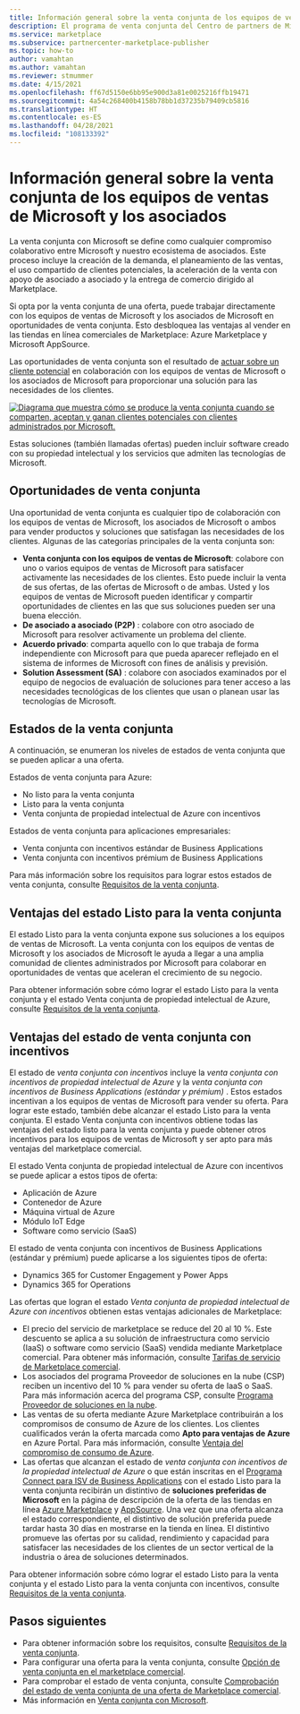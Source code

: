 ```yaml
---
title: Información general sobre la venta conjunta de los equipos de ventas de Microsoft y los asociados
description: El programa de venta conjunta del Centro de partners de Microsoft para asociados puede ayudarlo a llegar a una gran base de clientes y generar ventas nuevas.
ms.service: marketplace
ms.subservice: partnercenter-marketplace-publisher
ms.topic: how-to
author: vamahtan
ms.author: vamahtan
ms.reviewer: stmummer
ms.date: 4/15/2021
ms.openlocfilehash: ff67d5150e6bb95e900d3a81e0025216ffb19471
ms.sourcegitcommit: 4a54c268400b4158b78bb1d37235b79409cb5816
ms.translationtype: HT
ms.contentlocale: es-ES
ms.lasthandoff: 04/28/2021
ms.locfileid: "108133392"
---
```

# <a name="co-sell-with-microsoft-sales-teams-and-partners-overview"></a>Información general sobre la venta conjunta de los equipos de ventas de Microsoft y los asociados

La venta conjunta con Microsoft se define como cualquier compromiso colaborativo entre Microsoft y nuestro ecosistema de asociados. Este proceso incluye la creación de la demanda, el planeamiento de las ventas, el uso compartido de clientes potenciales, la aceleración de la venta con apoyo de asociado a asociado y la entrega de comercio dirigido al Marketplace.

Si opta por la venta conjunta de una oferta, puede trabajar directamente con los equipos de ventas de Microsoft y los asociados de Microsoft en oportunidades de venta conjunta. Esto desbloquea las ventajas al vender en las tiendas en línea comerciales de Marketplace: Azure Marketplace y Microsoft AppSource.

Las oportunidades de venta conjunta son el resultado de [actuar sobre un cliente potencial](./partner-center-portal/commercial-marketplace-get-customer-leads.md) en colaboración con los equipos de ventas de Microsoft o los asociados de Microsoft para proporcionar una solución para las necesidades de los clientes.

[![Diagrama que muestra cómo se produce la venta conjunta cuando se comparten, aceptan y ganan clientes potenciales con clientes administrados por Microsoft.](./media/marketplace-publishers-guide/marketplace-co-sell-v2.png)](./media/marketplace-publishers-guide/marketplace-co-sell-v2.png#lightbox)

Estas soluciones (también llamadas ofertas) pueden incluir software creado con su propiedad intelectual y los servicios que admiten las tecnologías de Microsoft.

## <a name="co-sell-opportunities"></a>Oportunidades de venta conjunta

Una oportunidad de venta conjunta es cualquier tipo de colaboración con los equipos de ventas de Microsoft, los asociados de Microsoft o ambos para vender productos y soluciones que satisfagan las necesidades de los clientes. Algunas de las categorías principales de la venta conjunta son:

- **Venta conjunta con los equipos de ventas de Microsoft**: colabore con uno o varios equipos de ventas de Microsoft para satisfacer activamente las necesidades de los clientes. Esto puede incluir la venta de sus ofertas, de las ofertas de Microsoft o de ambas. Usted y los equipos de ventas de Microsoft pueden identificar y compartir oportunidades de clientes en las que sus soluciones pueden ser una buena elección.
- **De asociado a asociado (P2P)** : colabore con otro asociado de Microsoft para resolver activamente un problema del cliente.
- **Acuerdo privado**: comparta aquello con lo que trabaja de forma independiente con Microsoft para que pueda aparecer reflejado en el sistema de informes de Microsoft con fines de análisis y previsión.
- **Solution Assessment (SA)** : colabore con asociados examinados por el equipo de negocios de evaluación de soluciones para tener acceso a las necesidades tecnológicas de los clientes que usan o planean usar las tecnologías de Microsoft.

## <a name="co-sell-statuses"></a>Estados de la venta conjunta

A continuación, se enumeran los niveles de estados de venta conjunta que se pueden aplicar a una oferta.

Estados de venta conjunta para Azure:

- No listo para la venta conjunta
- Listo para la venta conjunta
- Venta conjunta de propiedad intelectual de Azure con incentivos

Estados de venta conjunta para aplicaciones empresariales:
- Venta conjunta con incentivos estándar de Business Applications
- Venta conjunta con incentivos prémium de Business Applications  

Para más información sobre los requisitos para lograr estos estados de venta conjunta, consulte [Requisitos de la venta conjunta](co-sell-requirements.md).

## <a name="benefits-of-co-sell-ready-status"></a>Ventajas del estado Listo para la venta conjunta

El estado Listo para la venta conjunta expone sus soluciones a los equipos de ventas de Microsoft. La venta conjunta con los equipos de ventas de Microsoft y los asociados de Microsoft le ayuda a llegar a una amplia comunidad de clientes administrados por Microsoft para colaborar en oportunidades de ventas que aceleran el crecimiento de su negocio.

Para obtener información sobre cómo lograr el estado Listo para la venta conjunta y el estado Venta conjunta de propiedad intelectual de Azure, consulte [Requisitos de la venta conjunta](co-sell-requirements.md).

## <a name="benefits-of-co-sell-incentivized-status"></a>Ventajas del estado de venta conjunta con incentivos

El estado de _venta conjunta con incentivos_ incluye la _venta conjunta con incentivos de propiedad intelectual de Azure_ y la _venta conjunta con incentivos de Business Applications (estándar y prémium)_ . Estos estados incentivan a los equipos de ventas de Microsoft para vender su oferta. Para lograr este estado, también debe alcanzar el estado Listo para la venta conjunta. El estado Venta conjunta con incentivos obtiene todas las ventajas del estado listo para la venta conjunta y puede obtener otros incentivos para los equipos de ventas de Microsoft y ser apto para más ventajas del marketplace comercial.

El estado Venta conjunta de propiedad intelectual de Azure con incentivos se puede aplicar a estos tipos de oferta:

- Aplicación de Azure
- Contenedor de Azure
- Máquina virtual de Azure
- Módulo IoT Edge
- Software como servicio (SaaS)

El estado de venta conjunta con incentivos de Business Applications (estándar y prémium) puede aplicarse a los siguientes tipos de oferta:

- Dynamics 365 for Customer Engagement y Power Apps
- Dynamics 365 for Operations

Las ofertas que logran el estado _Venta conjunta de propiedad intelectual de Azure con incentivos_ obtienen estas ventajas adicionales de Marketplace:

- El precio del servicio de marketplace se reduce del 20 al 10 %. Este descuento se aplica a su solución de infraestructura como servicio (IaaS) o software como servicio (SaaS) vendida mediante Marketplace comercial. Para obtener más información, consulte [Tarifas de servicio de Marketplace comercial](marketplace-commercial-transaction-capabilities-and-considerations.md#commercial-marketplace-service-fees).
- Los asociados del programa Proveedor de soluciones en la nube (CSP) reciben un incentivo del 10 % para vender su oferta de IaaS o SaaS. Para más información acerca del programa CSP, consulte [Programa Proveedor de soluciones en la nube](cloud-solution-providers.md).
- Las ventas de su oferta mediante Azure Marketplace contribuirán a los compromisos de consumo de Azure de los clientes. Los clientes cualificados verán la oferta marcada como **Apto para ventajas de Azure** en Azure Portal. Para más información, consulte [Ventaja del compromiso de consumo de Azure](azure-consumption-commitment-benefit.md).
- Las ofertas que alcanzan el estado de _venta conjunta con incentivos de la propiedad intelectual de Azure_ o que están inscritas en el [Programa Connect para ISV de Business Applications](business-applications-isv-program.md) con el estado Listo para la venta conjunta recibirán un distintivo de **soluciones preferidas de Microsoft** en la página de descripción de la oferta de las tiendas en línea [Azure Marketplace](https://azuremarketplace.microsoft.com/) y [AppSource](https://appsource.microsoft.com/).  Una vez que una oferta alcanza el estado correspondiente, el distintivo de solución preferida puede tardar hasta 30 días en mostrarse en la tienda en línea. El distintivo promueve las ofertas por su calidad, rendimiento y capacidad para satisfacer las necesidades de los clientes de un sector vertical de la industria o área de soluciones determinados.

Para obtener información sobre cómo lograr el estado Listo para la venta conjunta y el estado Listo para la venta conjunta con incentivos, consulte [Requisitos de la venta conjunta](co-sell-requirements.md).

## <a name="next-steps"></a>Pasos siguientes

- Para obtener información sobre los requisitos, consulte [Requisitos de la venta conjunta](co-sell-requirements.md).
- Para configurar una oferta para la venta conjunta, consulte [Opción de venta conjunta en el marketplace comercial](./co-sell-configure.md).
- Para comprobar el estado de venta conjunta, consulte [Comprobación del estado de venta conjunta de una oferta de Marketplace comercial](co-sell-status.md).
- Más información en [Venta conjunta con Microsoft](https://partner.microsoft.com/membership/sell-with-microsoft).